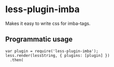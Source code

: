
less-plugin-imba
=======================

Makes it easy to write css for imba-tags.

## Programmatic usage

```
var plugin = require('less-plugin-imba');
less.render(lessString, { plugins: [plugin] })
  .then(
```

